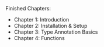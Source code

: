 Finished Chapters:

- Chapter 1: Introduction
- Chapter 2: Installation & Setup
- Chapter 3: Type Annotation Basics
- Chapter 4: Functions
